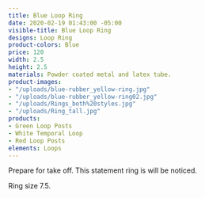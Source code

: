 ```yaml
---
title: Blue Loop Ring
date: 2020-02-19 01:43:00 -05:00
visible-title: Blue Loop Ring
designs: Loop Ring
product-colors: Blue
price: 120
width: 2.5
height: 2.5
materials: Powder coated metal and latex tube.
product-images:
- "/uploads/blue-rubber_yellow-ring.jpg"
- "/uploads/blue-rubber_yellow-ring02.jpg"
- "/uploads/Rings_both%20styles.jpg"
- "/uploads/Ring_tall.jpg"
products:
- Green Loop Posts
- White Temporal Loop
- Red Loop Posts
elements: Loops
---
```


Prepare for take off. This statement ring is will be noticed. 

Ring size 7.5.